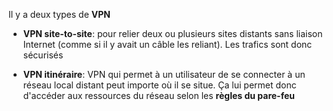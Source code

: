 Il y a deux types de **VPN**

- **VPN site-to-site**: pour relier deux ou plusieurs sites distants sans liaison Internet (comme si il y avait un câble les reliant). Les trafics sont donc sécurisés 

- **VPN itinéraire**: VPN qui permet à un utilisateur de se connecter à un réseau local distant peut importe où il se situe. Ça lui permet donc d'accéder aux ressources du réseau selon les **règles du pare-feu**
